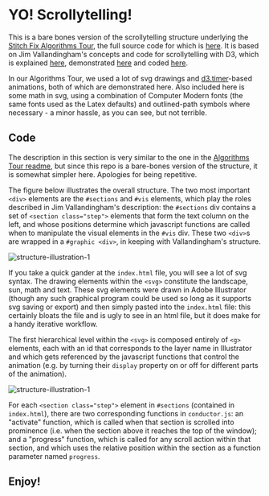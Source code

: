 # YO! Scrollytelling!

This is a bare bones version of the scrollytelling structure underlying the [Stitch Fix Algorithms Tour](http://algorithms-tour.stitchfix.com), the full source code for which is [here](https://github.com/stitchfix/algorithms-tour). It is based on Jim Vallandingham's concepts and code for scrollytelling with D3, which is explained [here](http://vallandingham.me/scroller.html), demonstrated [here](http://vallandingham.me/scroll_demo/) and coded [here](https://github.com/vlandham/scroll_demo).

In our Algorithms Tour, we used a lot of svg drawings and [d3.timer](https://github.com/d3/d3-timer)-based animations, both of which are demonstrated here. Also included here is some math in svg, using a combination of Computer Modern fonts (the same fonts used as the Latex defaults) and outlined-path symbols where necessary - a minor hassle, as you can see, but not terrible.

## Code

The description in this section is very similar to the one in the [Algorithms Tour readme](https://github.com/stitchfix/algorithms-tour/blob/master/README.md), but since this repo is a bare-bones version of the structure, it is somewhat simpler here. Apologies for being repetitive.

The figure below illustrates the overall structure. The two most important `<div>` elements are the `#sections` and `#vis` elements, which play the roles described in Jim Vallandingham's description: the `#sections` div contains a set of `<section class="step">` elements that form the text column on the left, and whose positions determine which javascript functions are called when to manipulate the visual elements in the `#vis` div. These two `<div>`s are wrapped in a `#graphic <div>`, in keeping with Vallandingham's structure.


![structure-illustration-1](/doc/readme-illustration-1.png?raw=true)

If you take a quick gander at the `index.html` file, you will see a lot of svg syntax. The drawing elements within the `<svg>` constitute the landscape, sun, math and text. These svg elements were drawn in Adobe Illustrator (though any such graphical program could be used so long as it supports svg saving or export) and then simply pasted into the `index.html` file: this certainly bloats the file and is ugly to see in an html file, but it does make for a handy iterative workflow. 

The first hierarchical level within the `<svg>` is composed entirely of `<g>` elements, each with an id that corresponds to the layer name in Illustrator and which gets referenced by the javascript functions that control the animation (e.g. by turning their `display` property on or off for different parts of the animation).


![structure-illustration-1](/doc/readme-illustration-2.png?raw=true)

For each `<section class="step">` element in `#sections` (contained in `index.html`), there are two corresponding functions in `conductor.js`: an "activate" function, which is called when that section is scrolled into prominence (i.e. when the section above it reaches the top of the window); and a "progress" function, which is called for any scroll action within that section, and which uses the relative position within the section as a function parameter named `progress`. 

## Enjoy!
